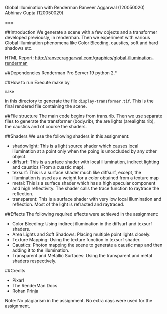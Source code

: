 Global Illumination with Renderman
Ranveer Aggarwal (120050020)
Abhinav Gupta (120050029)

===

##Introduction
We generate a scene with a few objects and a transformer developed previously, in renderman.
Then we experiment with various Global Illumination phenomena like Color Bleeding, caustics, soft and hard shadows etc.

HTML Report: http://ranveeraggarwal.com/graphics/global-illumination-renderman

##Dependencies
Renderman Pro Server 19
python 2.\*

##How to run
Execute make by 

	make

in this directory to generate the file `display-transformer.tif`. This is the final rendered file containing the scene.

##File structure
The main code begins from trans.rib. Then we use separate files to generate the transformer (body.rib), the are lights (arealights.rib), the caustics and of course the shaders.

##Shaders
We use the following shaders in this assignment:
* shadowlight: This is a light source shader which causes local illumination at a point only when the poing is unoccluded by any other object.
* diffsurf: This is a surface shader with local illumination, indirect lighting and caustics (From a cuastic map).
* texsurf: This is a surface shader much like diffsurf, except, the illumination is used as a weight for a color obtained from a texture map
* metal: This is a surface shader which has a high specular component and high reflectivity. The shader calls the trace function to raytrace the reflection.
* transparent: This is a surface shader with very low local illumination and reflection. Most of the light is refracted and raytraced.

##Effects
The following required effects were achieved in the assignment:
* Color Bleeding: Using indirect illumination in the diffsurf and texsurf shaders.
* Area Lights and Soft Shadows: Placing multiple point lights closely.
* Texture Mapping: Using the texture function in texsurf shader.
* Caustics: Photon mapping the scene to generate a caustic map and then adding it to the illumination.
* Transparent and Metallic Surfaces: Using the transparent and metal shaders respectively.

##Credits
* Pixar!
* The RenderMan Docs
* Rohan Prinja

Note: No plagiarism in the assignment. No extra days were used for the assignment.
